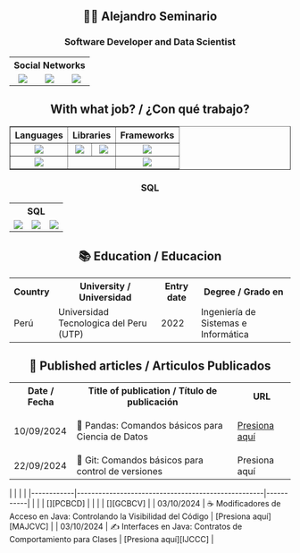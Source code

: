 <h2 align="center">🧑‍💻 Alejandro Seminario</h1>
<h3 align="center">Software Developer and Data Scientist</h2>
<table align="center">
   <tr align="center">
       <th colspan="4">
           Social Networks
       </th>
    </tr>
    <tr align="center">
        <td><a href="https://www.linkedin.com/in/alejandroseminariomedina/"><img src="https://i.postimg.cc/8P2pfsYG/linkedin.png"></a></td>
        <td><img src="https://i.postimg.cc/d18KYZFj/nuevo-diseno-icono-x-logotipo-twitter-2023-1017-45418-1.png"></td>
       <td><a href="https://medium.com/@alejandroseminario"><img src="https://i.postimg.cc/kXwfBQvh/medium-logo-icon-189223-1.png"></a></td>
    </tr>
</table>

<h2 align="center">With what job? / ¿Con qué trabajo?</h2>

<table border="1" align="center">
    <tr>
        <th>Languages</th>
        <th colspan="2">Libraries</th>
        <th>Frameworks</th>
    </tr>
    <tr align="center">
        <td><img src="https://i.postimg.cc/fyMWLPq9/python.png"></td>
        <td><img src="https://i.postimg.cc/x18v8xBh/Pandas-1.png"></td>
        <td><img src="https://i.postimg.cc/YCTW9p6L/numpy.png"></td>
        <td><img src="https://i.postimg.cc/9QG0L0RZ/image-3-1.png"></td>
    </tr>
    <tr align="center">
        <td><img src="https://i.postimg.cc/GtbM5P9R/java.png"></td>
        <td colspan="2"></td>
        <td><img src="https://i.postimg.cc/d0Pd0gdm/spring-boot-logo-1.png"></td>
    </tr>
</table>

<h3 align="center">SQL</h3>

<table align="center">
  <tr align="center">
    <th colspan="3">SQL</th>
  </tr>
  <tr align="center">
    <td><img src="https://i.postimg.cc/Qd3XqmLt/sqlite-2.png"></td>
    <td><img src="https://i.postimg.cc/xdKSzRzy/postgresqp.png"></td>
    <td><img src="https://i.postimg.cc/htQ0MZMx/mongodb-2.png"></td>
  </tr>
</table>

<h2 align="center">📚 Education / Educacion</h2>
<table align="center">
   <tr>
      <th>Country </th>
      <th>University / Universidad</th>
      <th>Entry date</th>
      <th>Degree / Grado en</th>
   </tr>
   <tr>
      <td>Perú</td>
      <td>Universidad Tecnologica del Peru (UTP)</td>
      <td>2022</td>
      <td>Ingeniería de Sistemas e Informática</td>
   </tr>
</table>

<h2 align="center">📄 Published articles / Articulos Publicados</h2>

<table align="center">
   <tr>
      <th>Date / Fecha</th>
      <th>Title of publication / Título de publicación</th>
      <th>URL</th>
   </tr>
   <tr>
      <td>10/09/2024</td>
      <td>🐼 Pandas: Comandos básicos para Ciencia de Datos</td>
      <td><p><a href="https://medium.com/@alejandroseminario/pandas-para-ciencia-de-datos-6289c31f8ff3">Presiona aquí</a></p></td>
   </tr>
   <tr>
      <td>22/09/2024</td>
      <td>🦭 Git: Comandos básicos para control de versiones</td>
      <td>Presiona aquí</td>
   </tr>
   
</table>
| |  |  |
|------------|----------------------------------------------------|-----------|
|  |   | [][PCBCD] |
|  |  | [][GCBCV]   |
| 03/10/2024 | ☕ Modificadores de Acceso en Java: Controlando la Visibilidad del Código | [Presiona aquí][MAJCVC] |
| 03/10/2024 | ✍️ Interfaces en Java: Contratos de Comportamiento para Clases | [Presiona aquí][IJCCC] |

[PCBCD]:
[GCBCV]:
[MAJCVC]:https://medium.com/@alejandroseminario/modificadores-de-acceso-en-java-controlando-la-visibilidad-del-código-cc0346ff511d
[IJCCC]:https://medium.com/@alejandroseminario/️-interfaces-en-java-contratos-de-comportamiento-para-clases-50ff38af9b43
